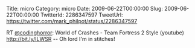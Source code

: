 Title: micro
Category: micro
Date: 2009-06-22T00:00:00
Slug: 2009-06-22T00:00:00
TwitterId: 2286347597
TweetUrl: https://twitter.com/mark_philpot/status/2286347597

RT [@codinghorror](https://twitter.com/codinghorror): World of Crashes - Team Fortress 2 Style (youtube) http://bit.ly/ILWSR -- Oh lord I'm in stitches!